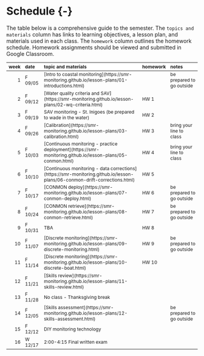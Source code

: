 # Schedule {-}

The table below is a comprehensive guide to the semester. The `topics and materials` column has links to learning objectives, a lesson plan, and materials used in each class. The `homework` column outlines the homework schedule.  Homework assignments should be viewed and submitted in Google Classroom.
<table class="table table-hover table-condensed" style="font-size: 12px; margin-left: auto; margin-right: auto;">
 <thead>
  <tr>
   <th style="text-align:right;position: sticky; top:0; background-color: #FFFFFF;"> week </th>
   <th style="text-align:left;position: sticky; top:0; background-color: #FFFFFF;"> date </th>
   <th style="text-align:left;position: sticky; top:0; background-color: #FFFFFF;"> topic and materials </th>
   <th style="text-align:left;position: sticky; top:0; background-color: #FFFFFF;"> homework </th>
   <th style="text-align:left;position: sticky; top:0; background-color: #FFFFFF;"> notes </th>
  </tr>
 </thead>
<tbody>
  <tr>
   <td style="text-align:right;"> 1 </td>
   <td style="text-align:left;"> F 09/05 </td>
   <td style="text-align:left;"> [Intro to coastal monitoring](https://smr-monitoring.github.io/lesson-plans/01-introductions.html) </td>
   <td style="text-align:left;">  </td>
   <td style="text-align:left;"> be prepared to go outside </td>
  </tr>
  <tr>
   <td style="text-align:right;"> 2 </td>
   <td style="text-align:left;"> F 09/12 </td>
   <td style="text-align:left;"> [Water quality criteria and SAV](https://smr-monitoring.github.io/lesson-plans/02-wq-criteria.html) </td>
   <td style="text-align:left;"> HW 1 </td>
   <td style="text-align:left;">  </td>
  </tr>
  <tr>
   <td style="text-align:right;"> 3 </td>
   <td style="text-align:left;"> F 09/19 </td>
   <td style="text-align:left;"> SAV monitoring - St. Inigoes (be prepared to wade in the water) </td>
   <td style="text-align:left;"> HW 2 </td>
   <td style="text-align:left;">  </td>
  </tr>
  <tr>
   <td style="text-align:right;"> 4 </td>
   <td style="text-align:left;"> F 09/26 </td>
   <td style="text-align:left;"> [Calibration](https://smr-monitoring.github.io/lesson-plans/03-calibration.html) </td>
   <td style="text-align:left;"> HW 3 </td>
   <td style="text-align:left;"> bring your line to class </td>
  </tr>
  <tr>
   <td style="text-align:right;"> 5 </td>
   <td style="text-align:left;"> F 10/03 </td>
   <td style="text-align:left;"> [Continuous monitoring - practice deployment](https://smr-monitoring.github.io/lesson-plans/05-conmon.html) </td>
   <td style="text-align:left;"> HW 4 </td>
   <td style="text-align:left;"> bring your line to class </td>
  </tr>
  <tr>
   <td style="text-align:right;"> 6 </td>
   <td style="text-align:left;"> F 10/10 </td>
   <td style="text-align:left;"> [Continuous monitoring - data corrections](https://smr-monitoring.github.io/lesson-plans/06-conmon-drift-corrections.html) </td>
   <td style="text-align:left;"> HW 5 </td>
   <td style="text-align:left;">  </td>
  </tr>
  <tr>
   <td style="text-align:right;"> 7 </td>
   <td style="text-align:left;"> F 10/17 </td>
   <td style="text-align:left;"> [CONMON deploy](https://smr-monitoring.github.io/lesson-plans/07-conmon-deploy.html) </td>
   <td style="text-align:left;"> HW 6 </td>
   <td style="text-align:left;"> be prepared to go outside </td>
  </tr>
  <tr>
   <td style="text-align:right;"> 8 </td>
   <td style="text-align:left;"> F 10/24 </td>
   <td style="text-align:left;"> [CONMON retrieve](https://smr-monitoring.github.io/lesson-plans/08-conmon-retrieve.html) </td>
   <td style="text-align:left;"> HW 7 </td>
   <td style="text-align:left;"> be prepared to go outside </td>
  </tr>
  <tr>
   <td style="text-align:right;"> 9 </td>
   <td style="text-align:left;"> F 10/31 </td>
   <td style="text-align:left;"> TBA </td>
   <td style="text-align:left;"> HW 8 </td>
   <td style="text-align:left;">  </td>
  </tr>
  <tr>
   <td style="text-align:right;"> 10 </td>
   <td style="text-align:left;"> F 11/07 </td>
   <td style="text-align:left;"> [Discrete monitoring](https://smr-monitoring.github.io/lesson-plans/09-discrete-monitoring.html) </td>
   <td style="text-align:left;"> HW 9 </td>
   <td style="text-align:left;"> be prepared to go outside </td>
  </tr>
  <tr>
   <td style="text-align:right;"> 11 </td>
   <td style="text-align:left;"> F 11/14 </td>
   <td style="text-align:left;"> [Discrete monitoring](https://smr-monitoring.github.io/lesson-plans/10-discrete-boat.html) </td>
   <td style="text-align:left;"> HW 10 </td>
   <td style="text-align:left;">  </td>
  </tr>
  <tr>
   <td style="text-align:right;"> 12 </td>
   <td style="text-align:left;"> F 11/21 </td>
   <td style="text-align:left;"> [Skills review](https://smr-monitoring.github.io/lesson-plans/11-skills-review.html) </td>
   <td style="text-align:left;">  </td>
   <td style="text-align:left;">  </td>
  </tr>
  <tr>
   <td style="text-align:right;"> 13 </td>
   <td style="text-align:left;"> F 11/28 </td>
   <td style="text-align:left;"> No class - Thanksgiving break </td>
   <td style="text-align:left;">  </td>
   <td style="text-align:left;">  </td>
  </tr>
  <tr>
   <td style="text-align:right;"> 14 </td>
   <td style="text-align:left;"> F 12/05 </td>
   <td style="text-align:left;"> [Skills assessment](https://smr-monitoring.github.io/lesson-plans/12-skills-assessment.html) </td>
   <td style="text-align:left;">  </td>
   <td style="text-align:left;"> be prepared to go outside </td>
  </tr>
  <tr>
   <td style="text-align:right;"> 15 </td>
   <td style="text-align:left;"> F 12/12 </td>
   <td style="text-align:left;"> DIY monitoring technology </td>
   <td style="text-align:left;">  </td>
   <td style="text-align:left;">  </td>
  </tr>
  <tr>
   <td style="text-align:right;"> 16 </td>
   <td style="text-align:left;"> W 12/17 </td>
   <td style="text-align:left;"> 2:00-4:15 Final written exam </td>
   <td style="text-align:left;">  </td>
   <td style="text-align:left;">  </td>
  </tr>
</tbody>
</table>

